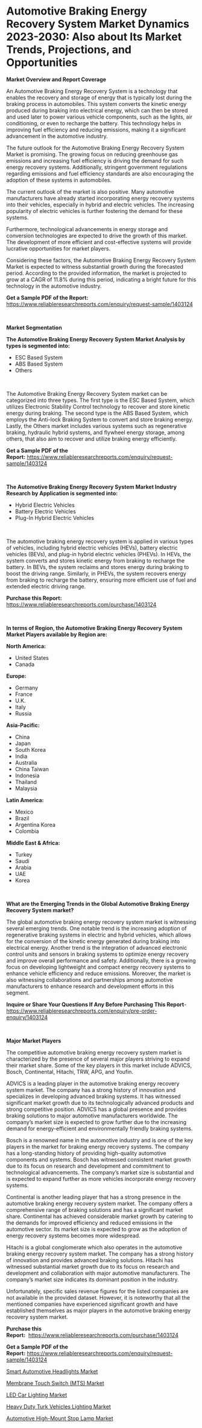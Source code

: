 <p><h1>Automotive Braking Energy Recovery System Market Dynamics 2023-2030: Also about Its Market Trends, Projections, and Opportunities</h1></p><p><strong>Market Overview and Report Coverage</strong></p>
<p><p>An Automotive Braking Energy Recovery System is a technology that enables the recovery and storage of energy that is typically lost during the braking process in automobiles. This system converts the kinetic energy produced during braking into electrical energy, which can then be stored and used later to power various vehicle components, such as the lights, air conditioning, or even to recharge the battery. This technology helps in improving fuel efficiency and reducing emissions, making it a significant advancement in the automotive industry.</p><p>The future outlook for the Automotive Braking Energy Recovery System Market is promising. The growing focus on reducing greenhouse gas emissions and increasing fuel efficiency is driving the demand for such energy recovery systems. Additionally, stringent government regulations regarding emissions and fuel efficiency standards are also encouraging the adoption of these systems in automobiles.</p><p>The current outlook of the market is also positive. Many automotive manufacturers have already started incorporating energy recovery systems into their vehicles, especially in hybrid and electric vehicles. The increasing popularity of electric vehicles is further fostering the demand for these systems.</p><p>Furthermore, technological advancements in energy storage and conversion technologies are expected to drive the growth of this market. The development of more efficient and cost-effective systems will provide lucrative opportunities for market players.</p><p>Considering these factors, the Automotive Braking Energy Recovery System Market is expected to witness substantial growth during the forecasted period. According to the provided information, the market is projected to grow at a CAGR of 11.8% during this period, indicating a bright future for this technology in the automotive industry.</p></p>
<p><strong>Get a Sample PDF of the Report:</strong> <a href="https://www.reliableresearchreports.com/enquiry/request-sample/1403124">https://www.reliableresearchreports.com/enquiry/request-sample/1403124</a></p>
<p>&nbsp;</p>
<p><strong>Market Segmentation</strong></p>
<p><strong>The Automotive Braking Energy Recovery System Market Analysis by types is segmented into:</strong></p>
<p><ul><li>ESC Based System</li><li>ABS Based System</li><li>Others</li></ul></p>
<p>&nbsp;</p>
<p><p>The Automotive Braking Energy Recovery System market can be categorized into three types. The first type is the ESC Based System, which utilizes Electronic Stability Control technology to recover and store kinetic energy during braking. The second type is the ABS Based System, which employs the Anti-lock Braking System to convert and store braking energy. Lastly, the Others market includes various systems such as regenerative braking, hydraulic hybrid systems, and flywheel energy storage, among others, that also aim to recover and utilize braking energy efficiently.</p></p>
<p><strong>Get a Sample PDF of the Report:</strong>&nbsp;<a href="https://www.reliableresearchreports.com/enquiry/request-sample/1403124">https://www.reliableresearchreports.com/enquiry/request-sample/1403124</a></p>
<p>&nbsp;</p>
<p><strong>The Automotive Braking Energy Recovery System Market Industry Research by Application is segmented into:</strong></p>
<p><ul><li>Hybrid Electric Vehicles</li><li>Battery Electric Vehicles</li><li>Plug-In Hybrid Electric Vehicles</li></ul></p>
<p>&nbsp;</p>
<p><p>The automotive braking energy recovery system is applied in various types of vehicles, including hybrid electric vehicles (HEVs), battery electric vehicles (BEVs), and plug-in hybrid electric vehicles (PHEVs). In HEVs, the system converts and stores kinetic energy from braking to recharge the battery. In BEVs, the system reclaims and stores energy during braking to boost the driving range. Similarly, in PHEVs, the system recovers energy from braking to recharge the battery, ensuring more efficient use of fuel and extended electric driving range.</p></p>
<p><strong>Purchase this Report:</strong>&nbsp; <a href="https://www.reliableresearchreports.com/purchase/1403124">https://www.reliableresearchreports.com/purchase/1403124</a></p>
<p>&nbsp;</p>
<p><strong>In terms of Region, the Automotive Braking Energy Recovery System Market Players available by Region are:</strong></p>
<p>
    <p> <strong> North America: </strong>
        <ul>
            <li>United States</li>
            <li>Canada</li>
        </ul>
        </p> 
    <p> <strong> Europe: </strong>
        <ul>
            <li>Germany</li>
            <li>France</li>
            <li>U.K.</li>
            <li>Italy</li>
            <li>Russia</li>
        </ul>
        </p> 
    <p> <strong> Asia-Pacific: </strong>
        <ul>
            <li>China</li>
            <li>Japan</li>
            <li>South Korea</li>
            <li>India</li>
            <li>Australia</li>
            <li>China Taiwan</li>
            <li>Indonesia</li>
            <li>Thailand</li>
            <li>Malaysia</li>
        </ul>
        </p> 
    <p> <strong> Latin America: </strong>
        <ul>
            <li>Mexico</li>
            <li>Brazil</li>
            <li>Argentina Korea</li>
            <li>Colombia</li>
        </ul>
        </p> 
    <p> <strong> Middle East & Africa: </strong>
        <ul>
            <li>Turkey</li>
            <li>Saudi</li>
            <li>Arabia</li>
            <li>UAE</li>
            <li>Korea</li>
        </ul>
    </p>
    </p>
<p>&nbsp;</p>
<p><strong>What are the Emerging Trends in the Global Automotive Braking Energy Recovery System market?</strong></p>
<p><p>The global automotive braking energy recovery system market is witnessing several emerging trends. One notable trend is the increasing adoption of regenerative braking systems in electric and hybrid vehicles, which allows for the conversion of the kinetic energy generated during braking into electrical energy. Another trend is the integration of advanced electronic control units and sensors in braking systems to optimize energy recovery and improve overall performance and safety. Additionally, there is a growing focus on developing lightweight and compact energy recovery systems to enhance vehicle efficiency and reduce emissions. Moreover, the market is also witnessing collaborations and partnerships among automotive manufacturers to enhance research and development efforts in this segment.</p></p>
<p><strong>Inquire or Share Your Questions If Any Before Purchasing This Report</strong>- <a href="https://www.reliableresearchreports.com/enquiry/pre-order-enquiry/1403124">https://www.reliableresearchreports.com/enquiry/pre-order-enquiry/1403124</a></p>
<p>&nbsp;</p>
<p><strong>Major Market Players</strong></p>
<p><p>The competitive automotive braking energy recovery system market is characterized by the presence of several major players striving to expand their market share. Some of the key players in this market include ADVICS, Bosch, Continental, Hitachi, TRW, APG, and Youfin. </p><p>ADVICS is a leading player in the automotive braking energy recovery system market. The company has a strong history of innovation and specializes in developing advanced braking systems. It has witnessed significant market growth due to its technologically advanced products and strong competitive position. ADVICS has a global presence and provides braking solutions to major automotive manufacturers worldwide. The company’s market size is expected to grow further due to the increasing demand for energy-efficient and environmentally friendly braking systems.</p><p>Bosch is a renowned name in the automotive industry and is one of the key players in the market for braking energy recovery systems. The company has a long-standing history of providing high-quality automotive components and systems. Bosch has witnessed consistent market growth due to its focus on research and development and commitment to technological advancements. The company’s market size is substantial and is expected to expand further as more vehicles incorporate energy recovery systems.</p><p>Continental is another leading player that has a strong presence in the automotive braking energy recovery system market. The company offers a comprehensive range of braking solutions and has a significant market share. Continental has achieved considerable market growth by catering to the demands for improved efficiency and reduced emissions in the automotive sector. Its market size is expected to grow as the adoption of energy recovery systems becomes more widespread.</p><p>Hitachi is a global conglomerate which also operates in the automotive braking energy recovery system market. The company has a strong history of innovation and provides advanced braking solutions. Hitachi has witnessed substantial market growth due to its focus on research and development and collaboration with major automotive manufacturers. The company’s market size indicates its dominant position in the industry.</p><p>Unfortunately, specific sales revenue figures for the listed companies are not available in the provided dataset. However, it is noteworthy that all the mentioned companies have experienced significant growth and have established themselves as major players in the automotive braking energy recovery system market.</p></p>
<p><strong>Purchase this Report:</strong>&nbsp;&nbsp;<a href="https://www.reliableresearchreports.com/purchase/1403124">https://www.reliableresearchreports.com/purchase/1403124</a></p>
<p></p>
<p><strong>Get a Sample PDF of the Report:</strong>&nbsp;<a href="https://www.reliableresearchreports.com/enquiry/request-sample/1403124">https://www.reliableresearchreports.com/enquiry/request-sample/1403124</a></p>
<p><p><a href="https://medium.com/@darrensipes2023/smart-automotive-headlights-market-outlook-industry-overview-and-forecast-2023-to-2030-eb8762f00a11">Smart Automotive Headlights Market</a></p><p><a href="https://medium.com/@allelee654/membrane-touch-switch-mts-market-outlook-industry-overview-and-forecast-2023-to-2030-409c9022e5d1">Membrane Touch Switch (MTS) Market</a></p><p><a href="https://medium.com/@nelljian7548/led-car-lighting-market-analysis-and-sze-forecasted-for-period-from-2023-to-2030-9c1dd2bcd047">LED Car Lighting Market</a></p><p><a href="https://medium.com/@sanjoy753352/decoding-heavy-duty-turk-vehicles-lighting-market-metrics-market-share-trends-and-growth-58c052d3d68f">Heavy Duty Turk Vehicles Lighting Market</a></p><p><a href="https://medium.com/@soledadroob625/automotive-high-mount-stop-lamp-market-research-report-its-history-and-forecast-2023-to-2030-ad99cb6775fc">Automotive High-Mount Stop Lamp Market</a></p></p>